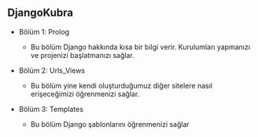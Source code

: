 ## **DjangoKubra**

- Bölüm 1: Prolog
  * Bu bölüm Django hakkında kısa bir bilgi verir. Kurulumları yapmanızı ve projenizi başlatmanızı sağlar.
 
- Bölüm 2: Urls_Views
  * Bu bölüm yine kendi oluşturduğumuz diğer sitelere nasıl erişeceğimizi öğrenmenizi sağlar.
  
- Bölüm 3: Templates
  * Bu bölüm Django şablonlarını öğrenmenizi sağlar
